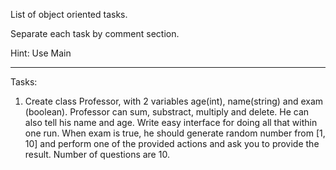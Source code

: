List of object oriented tasks.

Separate each task by comment section.

Hint: Use Main

----------------------------------------------------------------
Tasks:

1. Create class Professor, with 2 variables age(int), name(string) and exam (boolean). Professor can sum, substract, multiply and delete. He can also tell his name and age. Write easy interface for doing all that within one run. When exam is true, he should generate random number from [1, 10] and perform one of the provided actions and ask you to provide the result. Number of questions are 10.